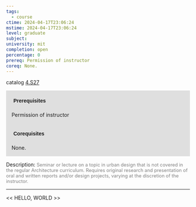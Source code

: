 ```yaml
---
tags:
  - course
ctime: 2024-04-17T23:06:24
mstime: 2024-04-17T23:06:24
level: graduate
subject: 
university: mit
completion: open
percentage: 0
prereq: Permission of instructor
coreq: None.
---
```


catalog [4.S27](http://student.mit.edu/catalog/m4b.html#4.S27)

<span style="display: block; padding: 15px; background-color: rgb(100, 100, 100, 0.2);"><font id="m_prereq3082_0" style="display: block; font-family: Arial, sans-serif; font-weight: bold; padding: 5px">Prerequisites</font><br><span id="prereq3082_0">Permission of instructor</span></span>
<span style="display: block; padding: 15px; background-color: rgb(100, 100, 100, 0.2);"><font id="m_coreq3082_0" style="display: block; font-family: Arial, sans-serif; font-weight: bold; padding: 5px">Corequisites</font><br><span id="coreq3082_0">None.</span></span>

<font style="">Description:</font>
<font style="color: grey; font-size: 0.8rem;">Seminar or lecture on a topic in urban design that is not covered in the regular Architecture curriculum. Requires original research and presentation of oral and written reports and/or design projects, varying at the discretion of the instructor.</font>



---

<< HELLO, WORLD >>
